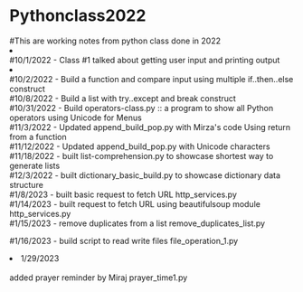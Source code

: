 # Pythonclass2022

<html><head>#This are working notes from python class done in 2022</head></html>
<li><div>#10/1/2022 - Class #1 talked about getting user input and printing output</div></li>
<li><div>#10/2/2022 - Build a function and compare input using multiple if..then..else construct</div></li>
<div>#10/8/2022 - Build a list with try..except and break construct</div>
<div>#10/31/2022 - Build operators-class.py :: a program to show all Python operators using Unicode for Menus</div>
<div>#11/3/2022 - Updated append_build_pop.py with Mirza's code Using return from a function</div>
<div>#11/12/2022 - Updated append_build_pop.py with Unicode characters</div>
<div>#11/18/2022 - built list-comprehension.py to showcase shortest way to generate lists</div>
<div>#12/3/2022 - built dictionary_basic_build.py to showcase dictionary data structure</div>
<div>#1/8/2023 - built basic request to fetch URL http_services.py</div>
<div>#1/14/2023 - built request to fetch URL using beautifulsoup module http_services.py</div>
<div>#1/15/2023 - remove duplicates from a list remove_duplicates_list.py</div>
<div><p>#1/16/2023 - build script to read write files file_operation_1.py</p></div>

<li>1/29/2023</li><div><br>added prayer reminder by Miraj prayer_time1.py</br></div></li>
